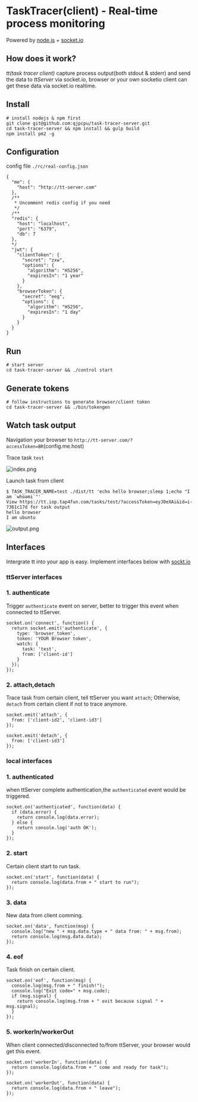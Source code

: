 TaskTracer(client) - Real-time process monitoring
=================================================

Powered by [node.js](http://nodejs.org) + [socket.io](http://socket.io)

## How does it work?
*tt(task tracer client)* capture process output(both stdout & stderr) and send the data to *ttServer* via socket.io, browser or your own socketio client can get these data via socket.io realtime.

## Install

```
# install nodejs & npm first
git clone git@github.com:qjpcpu/task-tracer-server.git
cd task-tracer-server && npm install && gulp build
npm install pm2 -g
```

## Configuration

config file `./rc/real-config.json`

```
{
  "me": {
    "host": "http://tt-server.com"
  },
  /**
   * Uncomment redis config if you need
   */
  /**
  "redis": {
    "host": "localhost",
    "port": "6379",
    "db": 7
  },
  */
  "jwt": {
    "clientToken": {
      "secret": "zxw",
      "options": {
        "algorithm": "HS256",
        "expiresIn": "1 year"
      }
    },
    "browserToken": {
      "secret": "eeg",
      "options": {
        "algorithm": "HS256",
        "expiresIn": "1 day"
      }
    }
  }
}
```

## Run

```
# start server
cd task-tracer-server && ./control start
```

## Generate tokens

```
# follow instructions to generate browser/client token
cd task-tracer-server && ./bin/tokengen
```

## Watch task output

Navigation your browser to `http://tt-server.com/?accessToken=BR`(config.me.host)

Trace task `test`

![index.png](https://raw.githubusercontent.com/qjpcpu/task-tracer-server/master/snapshots/index.png)

Launch task from client

```
$ TASK_TRACER_NAME=test ./dist/tt 'echo hello browser;sleep 1;echo "I am `whoami`"'
View https://tt.iop.tap4fun.com/tasks/test/?accessToken=eyJ0eXAi&id=i-7361c17d for task output
hello browser
I am ubuntu
```

![output.png](https://raw.githubusercontent.com/qjpcpu/task-tracer-server/master/snapshots/output.png)

## Interfaces

Intergrate tt into your app is easy. Implement interfaces below with [sockt.io](http://socket.io/)

### ttServer interfaces
### 1. authenticate

Trigger `authenticate` event on server, better to trigger this event when connected to ttServer.

```
socket.on('connect', function() {
  return socket.emit('authenticate', {
    type: 'browser_token',
    token: 'YOUR Browser token',
    watch: {
      task: 'test',
      from: ['client-id']
    }
  });
});
```
### 2. attach,detach

Trace task from certain client, tell ttServer you want `attach`; Otherwise, `detach` from certain client if not to trace anymore.

```
socket.emit('attach', {
  from: ['client-id2', 'client-id3']
});

socket.emit('detach', {
  from: ['client-id3']
});
```

### local interfaces

### 1. authenticated

when ttServer complete authentication,the `authenticated` event would be triggered.

```
socket.on('authenticated', function(data) {
  if (data.error) {
    return console.log(data.error);
  } else {
    return console.log('auth OK');
  }
});
```

### 2. start

Certain client start to run task.

```
socket.on('start', function(data) {
  return console.log(data.from + " start to run");
});
```

### 3. data

New data from client comming.

```
socket.on('data', function(msg) {
  console.log("new " + msg.data.type + " data from: " + msg.from);
  return console.log(msg.data.data);
});
```

### 4. eof

Task finish on certain client.

```
socket.on('eof', function(msg) {
  console.log(msg.from + " finish!");
  console.log("Exit code=" + msg.code);
  if (msg.signal) {
    return console.log(msg.from + " exit because signal " + msg.signal);
  }
});
```

### 5. workerIn/workerOut

When client connected/disconnected to/from ttServer, your browser would get this event.

```
socket.on('workerIn', function(data) {
  return console.log(data.from + " come and ready for task");
});

socket.on('workerOut', function(data) {
  return console.log(data.from + " leave");
});
```
